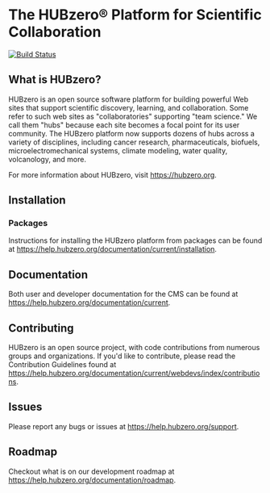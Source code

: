 # The HUBzero® Platform for Scientific Collaboration
[![Build Status](https://travis-ci.org/hubzero/hubzero-cms.svg?branch=master)](https://travis-ci.org/hubzero/hubzero-cms)

## What is HUBzero?

HUBzero is an open source software platform for building powerful Web sites that support scientific discovery, learning, and collaboration. Some refer to such web sites as "collaboratories" supporting "team science." We call them "hubs" because each site becomes a focal point for its user community. The HUBzero platform now supports dozens of hubs across a variety of disciplines, including cancer research, pharmaceuticals, biofuels, microelectromechanical systems, climate modeling, water quality, volcanology, and more.

For more information about HUBzero, visit https://hubzero.org.

## Installation

### Packages

Instructions for installing the HUBzero platform from packages can be found at https://help.hubzero.org/documentation/current/installation.

## Documentation

Both user and developer documentation for the CMS can be found at https://help.hubzero.org/documentation/current.

## Contributing

HUBzero is an open source project, with code contributions from numerous groups and organizations. If you'd like to contribute, please read the Contribution Guidelines found at https://help.hubzero.org/documentation/current/webdevs/index/contributions.

## Issues

Please report any bugs or issues at https://help.hubzero.org/support.

## Roadmap

Checkout what is on our development roadmap at https://help.hubzero.org/documentation/roadmap.
